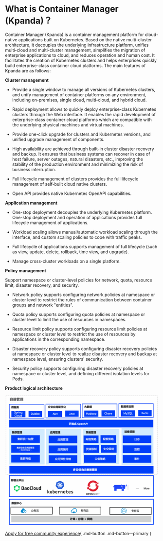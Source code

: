 # What is Container Manager (Kpanda)？

Container Manager (Kpanda) is a container management platform for cloud-native applications built on Kubernetes. Based on the native multi-cluster architecture, it decouples the underlying infrastructure platform, unifies multi-cloud and multi-cluster management, simplifies the migration of enterprise applications to cloud, and reduces operation and human cost.
It facilitates the creation of Kubernetes clusters and helps enterprises quickly build enterprise-class container cloud platforms. The main features of Kpanda are as follows:

**Cluster management**

- Provide a single window to manage all versions of Kubernetes clusters, and unify management of container platforms on  any  environment, including on-premises, single cloud, multi-cloud, and hybrid cloud.

- Rapid deployment allows to quickly deploy enterprise-class Kubernetes clusters through the Web interface. It enables the rapid development of enterprise-class container cloud platforms which are compatible with the underlying physical machines and virtual machines.

- Provide one-click upgrade for clusters and Kubernetes versions, and unified upgrade management of components.

- High availability are achieved through built-in cluster disaster recovery and backup. It ensures that business systems can recover in case of host failure, server outages, natural disasters, etc., improving the stability of the production environment and minimizing the risk of business interruption.

- Full lifecycle management of clusters provides the full lifecycle management of self-built cloud native clusters.

- Open API provides native Kubernetes OpenAPI capabilities.

**Application management**

- One-stop deployment decouples the underlying Kubernetes platform. One-stop deployment and operation of applications provides full lifecycle management of applications.

- Workload scaling allows manual/automatic workload scaling through the interface, and custom scaling policies to cope with traffic peaks.

- Full lifecycle of applications supports management of full lifecycle (such as view, update, delete, rollback, time view, and upgrade).

- Manage cross-cluster workloads on a single platform.

**Policy management**

Support namespace or cluster-level policies for network, quota, resource limit, disaster recovery, and security.

- Network policy supports configuring network policies at namespace or cluster level to restrict the rules of communication between container groups and network "entities".

- Quota policy supports configuring quota policies at namespace or cluster level to limit the use of resources in namespaces.

- Resource limit policy supports configuring resource limit policies at namespace or cluster level to restrict the use of resources by applications in the corresponding namespace.

- Disaster recovery policy supports configuring disaster recovery policies at namespace or cluster level to realize disaster recovery and backup at namespace level, ensuring clusters' security.

- Security policy supports configuring disaster recovery policies at namespace or cluster level, and defining different isolation levels for Pods.

**Product logical architecture**

![logical architecture](../images/kpanda_architect.png)

[Apply for free community experience](../../dce/license0.md){ .md-button .md-button--primary }
